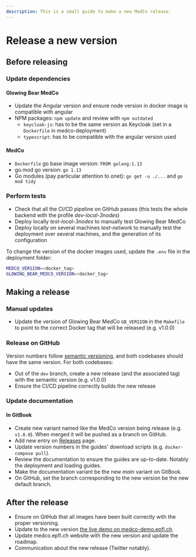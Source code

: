 ```yaml
---
description: This is a small guide to make a new MedCo release.
---
```


# Release a new version

## Before releasing

### Update dependencies

#### Glowing Bear MedCo

* Update the Angular version and ensure node version in docker image is compatible with angular
* NPM packages: `npm update` and review with `npm outdated`
  * `keycloak-js`: has to be the same version as Keycloak \(set in a `Dockerfile` in medco-deployment\)
  * `typescript`: has to be compatible with the angular version used

#### MedCo

* `Dockerfile` go base image version: `FROM golang:1.13`
* go.mod go version: `go 1.13`
* Go modules \(pay particular attention to onet\): `go get -u ./...` and `go mod tidy`

### Perform tests

* Check that all the CI/CD pipeline on GitHub passes \(this tests the whole backend with the profile _dev-local-3nodes_\)
* Deploy locally _test-local-3nodes_ to manually test Glowing Bear MedCo
* Deploy locally on several machines _test-network_ to manually test the deployment over several machines, and the generation of its configuration

To change the version of the docker images used, update the `.env` file in the deployment folder:

```bash
MEDCO_VERSION=<docker_tag>
GLOWING_BEAR_MEDCO_VERSION=<docker_tag>
```

## Making a release

### Manual updates

* Update the version of Glowing Bear MedCo `GB_VERSION` in the `Makefile` to point to the correct Docker tag that will be released \(e.g. v1.0.0\)

### Release on GitHub

Version numbers follow [semantic versioning](https://semver.org/), and both codebases should have the same version. For both codebases:

* Out of the `dev` branch, create a new release \(and the associated tag\) with the semantic version \(e.g. v1.0.0\)
* Ensure the CI/CD pipeline correctly builds the new release

### Update documentation

#### In GitBook

* Create new variant named like the MedCo version being release \(e.g. `v1.0.0`\). When merged it will be pushed as a branch on GitHub.
* Add new entry on [Releases](../releases.md) page.
* Update version numbers in the guides' download scripts \(e.g. `docker-compose pull`\).
* Review the documentation to ensure the guides are up-to-date. Notably the deployment and loading guides.
* Make the documentation variant be the new _main_ variant on GitBook.
* On GitHub, set the branch corresponding to the new version be the new default branch.

## After the release

* Ensure on GitHub that all images have been built correctly with the proper versioning.
* Update to the new version [the live demo on medco-demo.epfl.ch](live-demo.md).
* Update medco.epfl.ch website with the new version and update the roadmap.
* Communication about the new release \(Twitter notably\).



